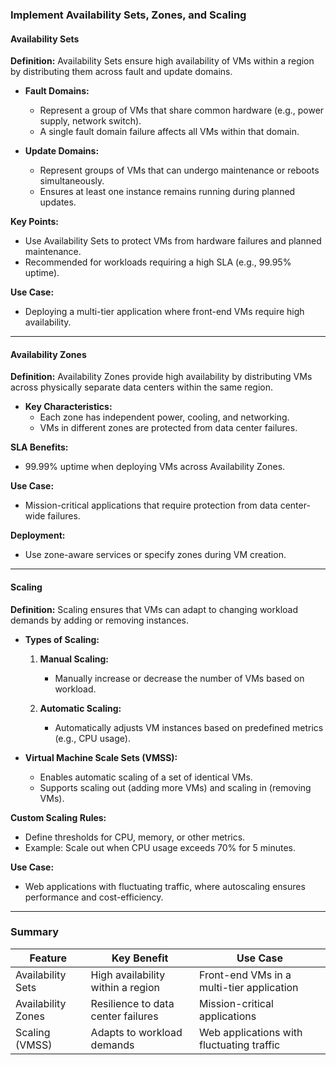 ### **Implement Availability Sets, Zones, and Scaling**

#### **Availability Sets**

**Definition:** Availability Sets ensure high availability of VMs within a region by distributing them across fault and update domains.

- **Fault Domains:**
  - Represent a group of VMs that share common hardware (e.g., power supply, network switch).
  - A single fault domain failure affects all VMs within that domain.
  
- **Update Domains:**
  - Represent groups of VMs that can undergo maintenance or reboots simultaneously.
  - Ensures at least one instance remains running during planned updates.

**Key Points:**
- Use Availability Sets to protect VMs from hardware failures and planned maintenance.
- Recommended for workloads requiring a high SLA (e.g., 99.95% uptime).

**Use Case:**
- Deploying a multi-tier application where front-end VMs require high availability.

---

#### **Availability Zones**

**Definition:** Availability Zones provide high availability by distributing VMs across physically separate data centers within the same region.

- **Key Characteristics:**
  - Each zone has independent power, cooling, and networking.
  - VMs in different zones are protected from data center failures.

**SLA Benefits:**
- 99.99% uptime when deploying VMs across Availability Zones.

**Use Case:**
- Mission-critical applications that require protection from data center-wide failures.

**Deployment:**
- Use zone-aware services or specify zones during VM creation.

---

#### **Scaling**

**Definition:** Scaling ensures that VMs can adapt to changing workload demands by adding or removing instances.

- **Types of Scaling:**
  
  1. **Manual Scaling:**
     - Manually increase or decrease the number of VMs based on workload.

  2. **Automatic Scaling:**
     - Automatically adjusts VM instances based on predefined metrics (e.g., CPU usage).

- **Virtual Machine Scale Sets (VMSS):**
  - Enables automatic scaling of a set of identical VMs.
  - Supports scaling out (adding more VMs) and scaling in (removing VMs).

**Custom Scaling Rules:**
- Define thresholds for CPU, memory, or other metrics.
- Example: Scale out when CPU usage exceeds 70% for 5 minutes.

**Use Case:**
- Web applications with fluctuating traffic, where autoscaling ensures performance and cost-efficiency.

---

### **Summary**

| Feature                  | Key Benefit                      | Use Case                                   |
|--------------------------|-----------------------------------|-------------------------------------------|
| Availability Sets        | High availability within a region | Front-end VMs in a multi-tier application |
| Availability Zones       | Resilience to data center failures| Mission-critical applications             |
| Scaling (VMSS)           | Adapts to workload demands        | Web applications with fluctuating traffic |

